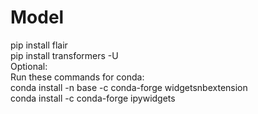 # Model  

pip install flair  
pip install transformers -U  
Optional:  
Run these commands for conda:  
conda install -n base -c conda-forge widgetsnbextension  
conda install -c conda-forge ipywidgets  
